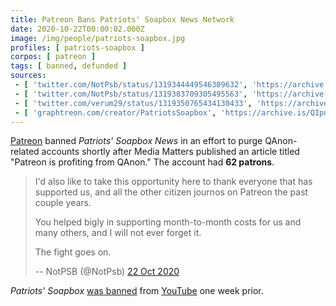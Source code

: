 ```yaml
---
title: Patreon Bans Patriots' Soapbox News Network
date: 2020-10-22T00:00:02.000Z
image: /img/people/patriots-soapbox.jpg
profiles: [ patriots-soapbox ]
corpos: [ patreon ]
tags: [ banned, defunded ]
sources:
 - [ 'twitter.com/NotPsb/status/1319344449546309632', 'https://archive.is/KOHjK' ]
 - [ 'twitter.com/NotPsb/status/1319383709305495563', 'https://archive.is/IJnim' ]
 - [ 'twitter.com/verum29/status/1319350765434130433', 'https://archive.is/vzQgy' ]
 - [ 'graphtreon.com/creator/PatriotsSoapbox', 'https://archive.is/QIpnm' ]
---
```


[Patreon](/patreon/) banned _Patriots' Soapbox News_ in an effort to purge
QAnon-related accounts shortly after Media Matters published an article titled
"Patreon is profiting from QAnon." The account had **62 patrons**.

> I'd also like to take this opportunity here to thank everyone that has
> supported us, and all the other citizen journos on Patreon the past couple
> years.
>
> You helped bigly in supporting month-to-month costs for us and many others,
> and I will not ever forget it.
>
> The fight goes on.
>
> -- NotPSB (@NotPsb) [22 Oct 2020](https://archive.is/vzQgy)

_Patriots' Soapbox_ [was banned](/events/youtube-bans-patriots-soapbox/) from
[YouTube](/youtube/) one week prior.
